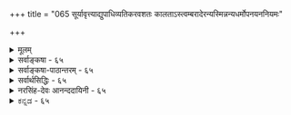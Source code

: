 +++
title = "065 सूर्यावृत्त्याद्युपाधिव्यतिकरवशतः कालताऽस्त्वम्बरादेरन्यस्मिन्नन्यधर्मोपनयननियमः"

+++
<details><summary>मूलम्</summary>

सूर्यावृत्त्याद्युपाधिव्यतिकरवशतः कालताऽस्त्वम्बरादेरन्यस्मिन्नन्यधर्मोपनयननियमः प्राग्वदत्रेति चेन्न ।  
कल्पान्तेऽप्येककालः प्रकृतिपुरुषवद्ब्रह्मणो रूपमन्यन्निर्दिष्टोऽनाद्यनन्तो मुनिभिरिति ततः कार्यता चास्य भग्ना ॥ ६५ ॥
</details>

<details><summary>सर्वाङ्कषा - ६५</summary>

प्रकृतिः कालश्चेति द्वेधा विभक्तयोः जडद्रव्ययोः अन्यतरायाः प्रकृतेर्निरूपणं परिसमाप्य, शिष्टस्य कालस्य विषये अधिकवक्तव्यस्याभावात्, प्रत्येकसरव्यवस्थाया अनावश्यकतां मन्वानः आचार्यः, तद्विचारमत्रैव कोडीकरोति - सूर्येत्यादि । नवीनः शिरोमणिः केवललाघवगौरवगणनापरः परिणामज्ञानशून्यः आकाशकालदिग्रूपाणि विभुद्रव्याणि मा सन्तु, अन्यतमेनैवाकाशेन, अन्ततः ईश्वरेणैव सर्वनिर्वाहादित्याह । 

[[117]]

कल्पान्तेऽप्येककालः प्रकृतिपुरुषवत् ब्रह्मणो रूपमन्य- 



निर्दिष्टोऽनाद्यनन्तो मुनिभिरिति, ततः कार्यता चास्य भग्ना ॥65॥ 

तत्पक्षमनुवदति – **सूर्यावृत्त्याद्युपाधिव्यतिकरवशतः** = सूर्यपरिस्पन्दाद्युपाधिसंबन्धवशात् **अम्बरादेः** = आकाशस्य, ईश्वरस्यैव वा **कालता** = कालरूपता अस्तु । आकाशादीनि द्रव्याणि विभूनि नित्यानि च इति वैशेषिकाः । एतानि सर्वाणि किलातीन्द्रियाणि । आत्मवर्गे यद्यपि जीवः स्वस्वानुभवसिद्ध इति केचित् । परन्तु 'अहम्' इत्यनुभूयमानः शरीरादिविशिष्ट एव, न तु शुद्ध आत्मा । अतः जीवस्यापि ईश्वरवत् अनुमानेनैव सिद्धिः । अत एव ‘इच्छाद्वेषप्रयत्नसुखदुःखज्ञानान्यात्मनो लिङ्गम्' ( न्या. सू. 1-1-10) इत्युक्तम् । ततश्च किमर्थमतीन्द्रियाण्येतावन्ति द्रव्याणि । नित्यविभुद्रव्येषु अन्यतमेन सर्वोऽपि व्यवहारो निर्वोढुं शक्यते । एभिः साध्यमानो हि व्यवहारः केवलमौपाधिकः । काले सूर्यपरिस्पन्दादिः उपाधिः । दिशि तत्तद्देशसंबन्धादिः । शब्दाश्रयत्वमप्येषु अन्यतमस्यैव, लाघवात् । अन्ततः ईश्वरोऽपि विभुर्नित्यश्च । तस्यैवोपाधिसंबन्धात् क्षणादिव्यवहारहेतुत्वम्, शब्दाश्रयत्वं चास्तु । किमतिरिक्तद्रव्यकल्पनागौरवेण; 'धर्मिकल्पनातो वरं धर्मकल्पना' इतिन्यायादिति पूर्वपक्ष्याशयः । तदेतत्संग्रहेणोच्यते - अन्यस्मिन्नित्यादि । **अन्यस्मिन्** = स्वसन्निहिते घटादौ **अन्यधर्मोपनयननियमः** = अन्यस्य उपाधेः ये **धर्माः** = न्यूनाधिक्यादयः, तेषां उपनय- **नस्य** =स्वसंबन्धादारोपस्य यो **नियमः** = व्यवस्थाविशेषः वर्तते, सः **अत्र** = कालेऽपि **प्राग्वत्** = पूर्वं दिशिन प्रतिपादितक्रमेणैव भवति । अतः मास्तु कालः अतिरिक्तः । पूर्वम् ' अन्यस्मिन्' इत्यादि ( श्लो. 49) श्लोकेऽयमर्थः प्रतिपादितः । कालस्तु स्वयं अतीन्द्रियः । व्यवहारस्सर्वोऽप्यौपाधिकः । एवं सति क्लृप्तेनैव निर्वाहे मास्तु अतिरिक्तः कालः इत्याशयः ॥ 

एवं वदन्नयं तार्किकशिरोमणिः 'मधु पश्यसि दुर्बुद्धे प्रपातं नैव पश्यसि' इतीमं न्यायमपि विसस्मार । विभुद्रव्यमेकं पर्याप्तम्, किं द्वितीयेनेति चेत्, तर्हि ऐकात्म्यवादी 'ईश्वरेणैवेकेन अन्तःकरणरूपोपाधिवशात् सुखदुःखादिवैलक्षण्यादिनिर्वाहे, अतिरिक्ताः जीवा अपि मा सन्तु' इति वदन् कथं तेन प्रतिवक्तव्यः, तत्पक्षे अत्यन्तलाघवसत्त्वात् । यदीष्टापत्तिः, साधितं तार्किकप्रवरेण न्यायशास्त्रप्रामाण्यम् । एवं वदन् स ऐकात्म्यवादी यदि, तर्हि संपूर्णं न्यायशास्त्रमेव परित्यक्तं न जानाति किल? अस्त्वेवं व्यावहारिकं प्रामाण्यं गौतमशास्त्रस्येति चेत्, एवं वदन्नस्त्येव कश्चित् वेदान्तिनंमन्यः खण्डनकारः । कुतो न जानाति स वेदान्तिनंमन्यः वेदान्तशास्त्रस्यापि प्रामाण्यं व्यावहारिकमेवेति । अत एवैतान्प्रत्याचार्योपहासः 'अलं वैदिकत्वकञ्चुकवहनवृथाप्रयासेन' इति । अतो न्यायशास्त्रमेवानेन गलहस्तितम् । अत इमं साहसं प्रामाणिकाः वैदिकाः नानुमन्येरन्नित्यभिप्रायेणाह - इति चेनेति । केवललाघवापेक्षादिकं लौकिकव्यवहार एव भवेत्, न तु अध्यात्मशास्त्रे गहने बुद्ध्यतीत इत्याशयः । प्रकृते काले वक्तव्यमाह - कल्पान्त इत्यादि । **कल्पान्तेऽपि** = प्रलयेऽपि **एककालः** = अतिरिक्तः कालः **प्रकृतिपुरुषवत्** = त्रिगुणद्रव्यजीववदेव **अनाद्यन्तः** = 

**:** = उत्पत्तिनाशरहितः **ब्रह्मणः** =परमात्मनः अन्यत् रूपम् इति **मुनिभिः** = पराशरादिभिः निर्दिष्टः, मुख्यविशेष्यदृष्ट्या पुंल्लिङ्गः। **ततः** = प्रकृतिपुरुषवदेव नित्यत्वादेव **अस्य** = कालस्य **कार्यता** =अनित्यता च **भग्ना** = निरस्ता । 



66. 

[[118]]

[ कालस्य परमात्मातिरिक्तत्वम् ] 

कालोऽस्मीति स्वगीता कथयति भगवान् काल इत्याप्तवर्यो 

हेतुः सर्वस्य नित्यो विभुरपि च परः किं परेणेति चेन्न । कालान्तर्यामितादेः स खलु समुदितः संप्रतीते तु भेदे 

साधर्म्यं नैक्यहेतुः, स हि तदितरवत् घोषितस्तद्विभूतिः ॥66॥ 

विष्णुपुराणे ' रूपान्तरं तत् द्विजकालसंज्ञम्' इति कालस्य रूपान्तरत्वमुक्तम् । 'स्वरूपात्स्वामिनो रूपम् ' इति रूपशब्दः मूर्तिपरो दृष्टः । तदनुरोधेन श्रीभाष्यकारैरपि ' स्वरूपरूप' इति गद्ये निर्देशः कृतः । अतः कालः परमात्मशरीरभूतत्वात् अतिरिक्त एव ॥ ६५ ॥
</details>


<details><summary>सर्वाङ्कषा-पाठान्तरम् - ६५</summary>

प्रकृतिः कालश्चेति द्वेधा विभक्तयोः जडद्रव्ययोः अन्यतरायाः प्रकृतेर्निरूपणं परिसमाप्य, शिष्टस्य कालस्य विषये अधिकवक्तव्यस्याभावात्‌, प्रत्येकसरव्यवस्थाया अनावश्यकतां मन्वानः आचार्यः, तद्विचारमत्रैव क्रोडीकरोति - सूरयेत्यादि । नवीनः शिरोमणिः केवललाघवगौरवगणनापरः परिणामज्ञानशून्यः आकाशकालदिग्रूपाणि विभुद्रव्याणि मा सन्तु, अन्यतमेनैवाकाशेन, अन्ततः ईश्वरेणैव सर्वनिर्वाहादित्याह । तत्पक्षमनुवदति - सूर्यावृत्त्याद्युपाधिव्यतिकरवशतः = सूर्यपरिस्पन्दाद्युपाधिसंबन्धवशात्‌ अम्बरादेः = आकाशस्य, ईश्वरस्यैव वा कालता = कालरूपता अस्तु । आकाशादीनि द्रव्याणि विभूनि नित्यानि च इति वैशेषिकाः । एतानि सर्वाणि किलातीन्द्रियाणि । आत्मवर्गे यद्यपि जीवः स्वस्वानुभवसिद्ध इति केचित्‌ । परन्तु 'अहम्‌' इत्यनुभूयमानः शरीरादिविशिष्ट एव, न तु शुद्ध आत्मा । अतः जीवस्यापि ईश्वरवत्‌ अनुमानेनैव सिद्धिः । अत एव 'इच्छाद्वेषप्रयत्नसुखदुःखज्ञानान्यात्मनो लिङ्गम्‌' (न्या.सू.१-१-१०) इत्युक्तम्‌ । ततश्च किमर्थमतीन्द्रियाण्येतावनति द्रव्याणि । नित्यविभुद्रव्येषु अन्यतमेन सर्वोऽपि व्यवहारो निर्वोढुं शक्यते । एभिः साध्यमानो हि व्यवहारः केवलमौपाधिकः । काले सूर्यपरिस्पन्दादिः उपाधिः । दिशि तत्तद्देशसंबन्धादिः । शब्दाश्रयत्वमप्येषु अन्यतमस्यैव, लाघवात्‌ । अन्ततः ईश्वरोऽपि विभुर्नित्यश्च । तस्यैवोपाधिसंबन्धात्‌ क्षणादिव्यवहारहेतुत्वम्‌, शब्दाश्रयत्वं चास्तु । किमतिरिक्तद्रव्यकल्पनागौरवेण; 'धर्मिकल्पनातो वरं धर्मकल्पना' इतिन्यायादिति पूर्वपक्ष्याशयः । तदेतत्संग्रहेणोच्यते - अन्यस्मिन्नित्यादि । अन्यस्मिन्‌ = स्वसन्निहिते घटादौ अन्यधर्मोपनयननियमः = अन्यस्य उपाधेः ये धर्माः = न्यूनाधिक्यादयः, तेषां उपनयनस्य = स्वसंबन्धादारोपस्य यो नियमः = व्यवस्थाविशेषः वर्तते, सः अत्र = कालेऽपि प्राग्वत्‌ = पूर्वं दिशि प्रतिपादितक्रमेणेव भवति । अतः मास्तु कालः अतिरिक्तः । पूर्वम्‌ 'अन्यस्मिन्‌' इत्यादि (श्लो.४९) श्लोकेऽयमर्थः प्रतिपादितः । कालस्तु स्वयं अतीन्द्रियः । व्यवहारस्सर्वोऽप्यौपाधिकः । एवं सति क्लृप्तेनैव निर्वहि मास्तु अतिरिक्तः कालः इत्याशयः ॥   
एवं वदन्नयं तार्किकशिरोमणिः 'मधु पश्यसि दुर्बुद्धे प्रपातं नैव पयसि' इतीमं न्यायमपि विस- स्मार । विभुद्रव्यमेकं पर्याप्तम्‌, किं द्वितीयेनेति चेत्‌, तर्हि ऐकात्म्यवादी 'ईश्वरेणैवेकेन अन्तः करणरूपोपाधिवशात्‌ सुखदुःखादिवैलक्षण्यादिनिर्वाहे, अतिरिक्ताः जीवा अपि मा सन्तु' इति वदन्‌ कथं तेन प्रतिवक्तव्यः, तत्पक्षे अत्यन्तलाघवसत्त्वात्‌ । यदीष्टापत्तिः, साधितं तार्किकप्रवरेण न्यायशास्त्रप्रामाण्यम्‌ । एवं वदन्‌ स ऐकात्म्यवादी यदि, तर्हि संपूर्णं न्यायशास्त्रमेव परित्यक्तं न जानाति किल? अस्त्वेवं व्यावहारिकं प्रामाण्यं गौतमशास्त्रस्येति चेत्‌, एवं वदन्नस्त्येव कश्चित्‌ वेदान्तिनंमन्यः खण्डनकारः । कुतो न जानाति स वेदान्तिनंमन्यः वेदान्तशास्त्रस्यापि प्रामाण्यं व्यावहारिकमेवेति । अत एवैतान्प्रत्याचार्योपहासः 'अलं वेदिकत्वकञ्चुकवहनवृथाप्रयासेन' इति । अतो न्यायशास्त्रमेवानेन गळहस्तितम्‌ । अत इमं साहसं प्रामाणिकाः वैदिकाः नानुमन्येरन्नित्यभिप्रायेणाह - इति चेन्नेति । केवललाघवपेक्षादिकं लौकिकव्यवहार एव भवेत्‌, न तु अध्यात्मशास्त्रे गहने बुद्ध्यतीत इत्याशयः । प्रकृते काले वक्तव्यमाह - कल्पान्त इत्यादि । कल्पान्तेऽपि = प्रलयेऽपि एककालः = अतिरिक्तः कालः प्रकृतिपुरूषवत्‌ = त्रिगुणद्रव्यजीववदेव अनाद्यन्तः = उत्पत्तिनाशरहितः ब्रह्मणः = परमात्मनः अन्यत्‌ रूपम्‌ इति मुनिभिः = पराशरादिभिः निर्दिष्टः, मुख्यविशेष्यदृष्ट्या पुंल्लिङ्गः । ततः = प्रकृतिपुरुषवदेव नित्यत्वादेव अस्य = कालस्य कार्यता = अनित्यता च भग्ना = निरस्ता । विष्णुपुराणे 'रूपान्तरं तत्‌ द्विजकालसंज्ञम्‌' इति कालस्य रूपान्तरत्वमुक्तम्‌ । 'स्वरूपात्स्वामिनो रूपम्‌' इति रूपशब्दः मूर्तिपरो दृष्टः । तदनुरोधेन श्रीभाष्यकारैरपि 'स्वरूपरूप' इति गद्ये निर्देशः कृतः । अतः कालः परमात्मशरीरभूतत्वात्‌ अतिरिक्त एव ॥ ६५ ॥
</details>


<details><summary>सर्वार्थसिद्धिः - ६५</summary>

उद्दिष्टलक्षितेषु त्रिगुणानन्तरं कालः परीक्ष्यते । तत्र "अपरस्मिन्परं युगपदयुगपच्चिरं क्षिप्रमिति काललिङ्गानि इति परोक्तेरानुमानिकः काल इति मन्वानः साङ्ख्यसौगतचार्वाकवञ्चितः कश्चित्कालं निह्नुते - सूर्येति ॥ आदिशब्देन विभुद्रव्यान्तरम् उपाधिबुद्धिविशेषश्च संगृह्यन्ते । स्थविरयुवादिषु परत्वापरत्वनिर्वाहाय तत्कारणभूतबुद्धिविशेषविषयसूर्यपरिस्पन्दप्रकर्षनिकर्षादिघटकतया कालः कल्प्यते । तत्र संप्रतिपन्नैराकाशादिभिरेव तत्तदुपाधिव्यतिकरितैः, उपाधिभिरेव वा, बुद्धिसन्निकर्षघटितैः, तादृशोपाधिबुद्धिभिरेव वा, अपेक्षितसिद्धौ किमिह तदतिरिक्तकल्पनया ? यद्यतिप्रसङ्गभयाद् बुद्धिविशेषसंबन्धानादरेण कालोऽन्यः कल्प्यते, तथाऽप्यतिप्रसङ्गस्तदवस्थः ; यथादर्शनं व्यवस्था च समानेति भावः । कालता -परत्वादिनिर्वाहकतेत्यर्थः । अत्र दिङ्निरूपणे दर्शितमतिप्रसङ्गं तद्वदेव परिहरति - अन्यस्मिन्निति । शास्त्रोक्तं न लाघवतर्कबाध्यमित्यभिप्रायेणाह - नेति । कथं शास्त्रे तदुक्तिरित्यत्राह - कल्पान्तेऽपीति । उक्तं हि वैष्णवे पुराणे - "विष्णोः स्वरूपात्परतोदिते द्वे" इत्यारभ्य "रूपान्तरं तद्द्विज कालसंज्ञम् इति । कार्यभूताकाशाद्यन्तर्भावश्चानेन भग्न इति व्यनक्ति - तत इति । एतेन त्रिविधा प्रकृतिः, कालः परमाकाशोऽव्यक्तमिति केषांचित्कल्पनाऽपि निरस्ता । ननु जैननिराकरणे "कालस्य त्वित्यादिना भाष्येण कालो निराकृत इव भाति ।" मैवम्, सर्वप्रतिपत्तिषु तत्तत्पदार्थविशेषणतया सर्वलोकानुभूतस्य न बौद्धादिभिर्नास्तित्वं वक्तुं शक्यम् । न त्वया पृथक् तदस्तित्वं साध्यम् । कालोऽस्तीत्यादिपृथग्व्यवहारस्तु अपृथक्सिद्धविशेषणानां निष्कृत्य । व्यवहारवदिति तन्निर्धारणे तात्पर्यात् ; अन्यथा शास्त्रैः स्वग्रन्थान्तरैस्संप्रदायैश्च विरोधस्स्यादिति ॥ ६५ ॥ इत्याकाशाद्यतिरिक्तकालसिद्धिः ॥
</details>


<details><summary>नरसिंह-देवः आनन्ददायिनी - ६५</summary>

अवसरसंगतिमाह - उद्दिष्टेति । प्राच्यमव्यक्तकालावित्यत्रेत्यर्थः । उद्दिष्टलक्षितेति स्नातानुलिप्तवत् पूर्वकालेति समासः । परत्वापरत्वादिलिङ्गैः कालस्यानुमेयत्वं नैयायिकैरुक्तं दूषयितुमनुभाषते -तत्रापरस्मिन्निति । सांख्यादीनां कालतत्वं न वस्त्वन्तरम्; किं तु कॢप्तैरेवोपाधिभिस्तद्व्यवहार इति मतम्; तदाह - सांख्येति । विभद्रव्यान्तरमाकाशादि । उपाधिबुद्धिविशेषः -सूर्यावर्तादिगोचरबुद्धिविशेषः । कॢतैरन्यथासिद्ध्या न कालोऽतिरिक्तः कल्प्य इत्यत्राह -स्थविरयुवादिष्विति । उपाधिभिरेवेति - बुद्धिसन्निकर्षघटितैः बुद्धिविषयतया सन्निकृष्टैरुपाधिभिर्वा । उपाधिबुद्धिभिर्वेति - विशेषणविशेष्यभावभेदाभ्यां भेदः । पूर्वत्र तपनावृत्तेरतीतत्वाद्बुद्धिविषयतयेदानीन्तनपरत्वादिजनकत्वं वाच्यम् । उत्तरत्र बुद्धेस्साक्षादेव सन्निधिरिति ध्येयम् । ननु बुद्ध्यादीनामनेकेषा परत्वादिप्रयोजकत्वे गौरवम्; यून्यपि बुद्धिविशेषसंघटितोपाध्यादिभिः परत्वादेर्जननापत्त्वा अतिप्रसङ्गश्चेत्याशङ्क्य अतिरिक्तकालकल्पनेऽपि प्रसङ्गस्समानः; यूनि(कालेन)सूर्यावर्तबाहुल्यो(ल्यस्यो)पनयसंभवात् । यदि दर्शनादिना कथञ्चित्परिहारः सोप्युपाधिपक्षे समान इत्याह - यद्यतिप्रसङ्गेति । कालस्य पूर्वपक्षिणाभ्युपगमे कथं कालताभ्युपगम इत्यत्राह - कालतेति । आदिशब्देन क्षणलवादिव्यवहारनिर्वाहकत्वम् । नन्वाकाशादिविभुद्रव्यस्य स्थविरादौ सूर्यगत्युपनाययत्वे अन्यधर्मोपनायकत्वाविशेषात् काशीस्थेन जपाया रक्तिम्ना सेतुस्थ(सेतुगत)स्फटिकोपरागप्रसङ्ग इत्यत्राह - अत्र दिङ्निरूपणे इति । दर्शनानुरोधेन व्यवस्थेति तत्रोक्तमनुसन्धेयम् । शास्त्रोक्तमिति - कल्प्यत्व एव लाघवतर्कावतार इति भावः । ननु कालस्वरूपस्य शास्त्रोक्तिमात्रादिति - रिक्तत्वे दिशोऽपि तथात्वापत्तिरित्याशङ्कते - कथमिति । कार्यवर्गाभावकाले इति प्रलये उक्तत्वान्न कालस्य दिक्समतेति भावः । एतेनेति - परमात्मनः प्रकृतिजीवौ रूपद्वयं(परमात्मनः)स्वरूपाद्विलक्षणमुक्त्वा ततोऽपि विलक्षणं रूपान्तरं तद्विज कालसंज्ञमित्युक्तत्वादित्यर्थः । नन्विति - 'नैकस्मिन्नसंभवात्' इत्यधिकरणे कालस्य विशेषणतयैव प्रतीतेः तस्य पृथगस्तित्वनास्तित्वादयो न वक्तव्या इति भाष्येण कालासत्त्वप्रतीतेरिति भावः । भाष्यस्य तात्पर्यवर्णनहेतुमाह - अन्यथेति ॥ ६५ ॥  
 आकाशाद्यतिरिक्तकालसिद्धिः ।
</details>


<details><summary>ಕನ್ನಡ - ६५</summary>

80

इति चेत् न कल्पाऽपि एककालः अनाद्यनन्नः - हीगॆन्दरॆ इदु सरियल्ल. एतक्कॆन्दरॆ, आकाशादिगळु नाशवागुव प्रळय काल दल्लू कालवॆम्ब ऒन्दु तत्त्व उत्पत्ति नाश रहितवॆन्दू, प्रकृतिपुरु इवत् ब्रह्मणः अन्यत रूपं इति मुनिभिः निर्दिष्ट प्रकृति(अचित्) मत्तु जीव (चित्) क्किन्तलू बेरॆयाद परमात्मन शरीरवॆन्दू पराश रादि मुनिगळिन्द रूपारं तत्र द्विज कालसञ्ज्ञं' ऎन्दु हेळल्पट्टिदॆ. ततः अस्य कार्यता च भा- आद्दरिन्द ई काल अनित्यवॆम्बुदू निरस्तवायितु ॥ ६५ ।
</details>
